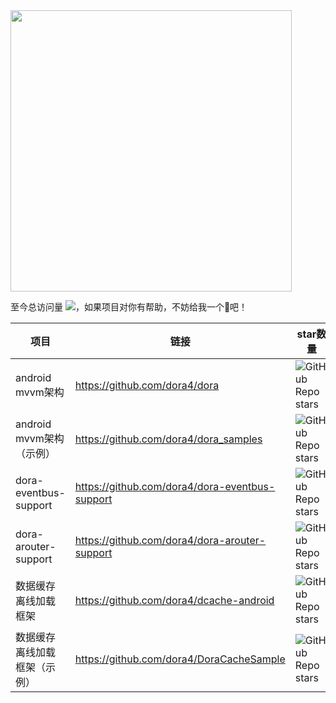 <img src="https://github-readme-stats.vercel.app/api?username=dora4&count_private=true" width="450"/>

至今总访问量 <img src="https://visitor-badge.glitch.me/badge?page_id=dora4.dora4"/>，如果项目对你有帮助，不妨给我一个🌟吧！


项目 |  链接  |  star数量
---|---|---
android mvvm架构 | https://github.com/dora4/dora | ![GitHub Repo stars](https://img.shields.io/github/stars/dora4/dora?style=social)
android mvvm架构（示例） | https://github.com/dora4/dora_samples | ![GitHub Repo stars](https://img.shields.io/github/stars/dora4/dora_samples?style=social)
dora-eventbus-support | https://github.com/dora4/dora-eventbus-support | ![GitHub Repo stars](https://img.shields.io/github/stars/dora4/dora-eventbus-support?style=social)
dora-arouter-support | https://github.com/dora4/dora-arouter-support | ![GitHub Repo stars](https://img.shields.io/github/stars/dora4/dora-arouter-support?style=social)
数据缓存离线加载框架 | https://github.com/dora4/dcache-android | ![GitHub Repo stars](https://img.shields.io/github/stars/dora4/dcache-android?style=social)
数据缓存离线加载框架（示例） | https://github.com/dora4/DoraCacheSample | ![GitHub Repo stars](https://img.shields.io/github/stars/dora4/DoraCacheSample?style=social)
